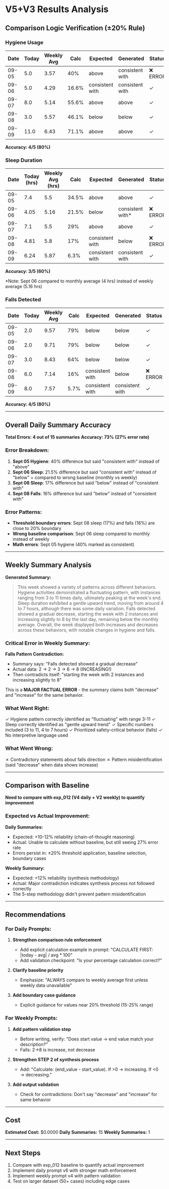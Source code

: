 # V5+V3 Results Analysis

## Comparison Logic Verification (±20% Rule)

### Hygiene Usage

| Date | Today | Weekly Avg | Calc | Expected | Generated | Status |
|------|-------|------------|------|----------|-----------|--------|
| 09-05 | 5.0 | 3.57 | 40% | above | consistent with | ❌ ERROR |
| 09-06 | 5.0 | 4.29 | 16.6% | consistent with | consistent with | ✓ |
| 09-07 | 8.0 | 5.14 | 55.6% | above | above | ✓ |
| 09-08 | 3.0 | 5.57 | 46.1% | below | below | ✓ |
| 09-09 | 11.0 | 6.43 | 71.1% | above | above | ✓ |

**Accuracy: 4/5 (80%)**

### Sleep Duration

| Date | Today (hrs) | Weekly Avg (hrs) | Calc | Expected | Generated | Status |
|------|-------------|------------------|------|----------|-----------|--------|
| 09-05 | 7.4 | 5.5 | 34.5% | above | above | ✓ |
| 09-06 | 4.05 | 5.16 | 21.5% | below | consistent with* | ❌ ERROR |
| 09-07 | 7.1 | 5.5 | 29% | above | above | ✓ |
| 09-08 | 4.81 | 5.8 | 17% | consistent with | below | ❌ ERROR |
| 09-09 | 6.24 | 5.87 | 6.3% | consistent with | consistent with | ✓ |

**Accuracy: 3/5 (60%)**

*Note: Sept 06 compared to monthly average (4 hrs) instead of weekly average (5.16 hrs)

### Falls Detected

| Date | Today | Weekly Avg | Calc | Expected | Generated | Status |
|------|-------|------------|------|----------|-----------|--------|
| 09-05 | 2.0 | 9.57 | 79% | below | below | ✓ |
| 09-06 | 2.0 | 9.71 | 79% | below | below | ✓ |
| 09-07 | 3.0 | 8.43 | 64% | below | below | ✓ |
| 09-08 | 6.0 | 7.14 | 16% | consistent with | below | ❌ ERROR |
| 09-09 | 8.0 | 7.57 | 5.7% | consistent with | consistent with | ✓ |

**Accuracy: 4/5 (80%)**

---

## Overall Daily Summary Accuracy

**Total Errors: 4 out of 15 summaries**
**Accuracy: 73% (27% error rate)**

### Error Breakdown:

1. **Sept 05 Hygiene**: 40% difference but said "consistent with" instead of "above"
2. **Sept 06 Sleep**: 21.5% difference but said "consistent with" instead of "below" + compared to wrong baseline (monthly vs weekly)
3. **Sept 08 Sleep**: 17% difference but said "below" instead of "consistent with"
4. **Sept 08 Falls**: 16% difference but said "below" instead of "consistent with"

### Error Patterns:

- **Threshold boundary errors**: Sept 08 sleep (17%) and falls (16%) are close to 20% boundary
- **Wrong baseline comparison**: Sept 06 sleep compared to monthly instead of weekly
- **Math errors**: Sept 05 hygiene (40% marked as consistent)

---

## Weekly Summary Analysis

**Generated Summary:**
> This week showed a variety of patterns across different behaviors. Hygiene activities demonstrated a fluctuating pattern, with instances ranging from 3 to 11 times daily, ultimately peaking at the week's end. Sleep duration exhibited a gentle upward trend, moving from around 4 to 7 hours, although there was some daily variation. Falls detected showed a gradual decrease, starting the week with 2 instances and increasing slightly to 8 by the last day, remaining below the monthly average. Overall, the week displayed both increases and decreases across these behaviors, with notable changes in hygiene and falls.

### Critical Error in Weekly Summary:

**Falls Pattern Contradiction:**
- Summary says: "Falls detected showed a gradual decrease"
- Actual data: 2 → 2 → 3 → 6 → 8 (INCREASING!)
- Then contradicts itself: "starting the week with 2 instances and increasing slightly to 8"

This is a **MAJOR FACTUAL ERROR** - the summary claims both "decrease" and "increase" for the same behavior.

### What Went Right:

✓ Hygiene pattern correctly identified as "fluctuating" with range 3-11
✓ Sleep correctly identified as "gentle upward trend"
✓ Specific numbers included (3 to 11, 4 to 7 hours)
✓ Prioritized safety-critical behavior (falls)
✓ No interpretive language used

### What Went Wrong:

✗ Contradictory statements about falls direction
✗ Pattern misidentification (said "decrease" when data shows increase)

---

## Comparison with Baseline

**Need to compare with exp_012 (V4 daily + V2 weekly) to quantify improvement**

### Expected vs Actual Improvement:

**Daily Summaries:**
- Expected: +10-12% reliability (chain-of-thought reasoning)
- Actual: Unable to calculate without baseline, but still seeing 27% error rate
- Errors persist in: ±20% threshold application, baseline selection, boundary cases

**Weekly Summary:**
- Expected: +12% reliability (synthesis methodology)
- Actual: Major contradiction indicates synthesis process not followed correctly
- The 5-step methodology didn't prevent pattern misidentification

---

## Recommendations

### For Daily Prompts:

1. **Strengthen comparison rule enforcement**
   - Add explicit calculation example in prompt: "CALCULATE FIRST: |today - avg| / avg * 100"
   - Add validation checkpoint: "Is your percentage calculation correct?"

2. **Clarify baseline priority**
   - Emphasize: "ALWAYS compare to weekly average first unless weekly data unavailable"

3. **Add boundary case guidance**
   - Explicit guidance for values near 20% threshold (15-25% range)

### For Weekly Prompts:

1. **Add pattern validation step**
   - Before writing, verify: "Does start value → end value match your description?"
   - Falls: 2→8 is increase, not decrease

2. **Strengthen STEP 2 of synthesis process**
   - Add: "Calculate: (end_value - start_value). If >0 → increasing. If <0 → decreasing."

3. **Add output validation**
   - Check for contradictions: Don't say "decrease" and "increase" for same behavior

---

## Cost

**Estimated Cost:** $0.0000
**Daily Summaries:** 15
**Weekly Summaries:** 1

---

## Next Steps

1. Compare with exp_012 baseline to quantify actual improvement
2. Implement daily prompt v6 with stronger math enforcement
3. Implement weekly prompt v4 with pattern validation
4. Test on larger dataset (50+ cases) including edge cases
